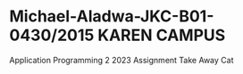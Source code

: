# Michael-Aladwa-JKC-B01-0430/2015 KAREN CAMPUS
Application Programming 2 2023 Assignment Take Away Cat
